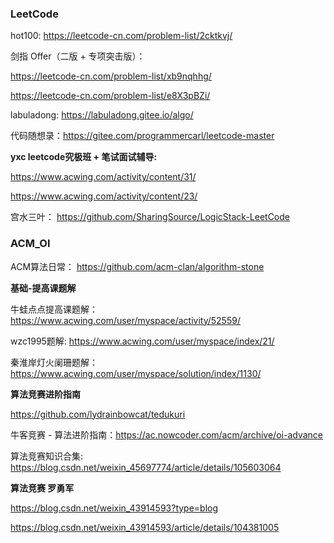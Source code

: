 ### LeetCode 

hot100:  https://leetcode-cn.com/problem-list/2cktkvj/

剑指 Offer（二版 + 专项突击版）： 

https://leetcode-cn.com/problem-list/xb9nqhhg/

https://leetcode-cn.com/problem-list/e8X3pBZi/

labuladong:  https://labuladong.gitee.io/algo/

代码随想录：https://gitee.com/programmercarl/leetcode-master

**yxc leetcode究极班 + 笔试面试辅导:**

https://www.acwing.com/activity/content/31/

https://www.acwing.com/activity/content/23/

宫水三叶： https://github.com/SharingSource/LogicStack-LeetCode

### ACM_OI 

ACM算法日常： https://github.com/acm-clan/algorithm-stone

**基础-提高课题解**

牛蛙点点提高课题解：https://www.acwing.com/user/myspace/activity/52559/

wzc1995题解: https://www.acwing.com/user/myspace/index/21/

秦淮岸灯火阑珊题解：https://www.acwing.com/user/myspace/solution/index/1130/

**算法竞赛进阶指南**

https://github.com/lydrainbowcat/tedukuri

牛客竞赛 - 算法进阶指南：https://ac.nowcoder.com/acm/archive/oi-advance

算法竞赛知识合集: https://blog.csdn.net/weixin_45697774/article/details/105603064

**算法竞赛 罗勇军**

https://blog.csdn.net/weixin_43914593?type=blog

https://blog.csdn.net/weixin_43914593/article/details/104381005
